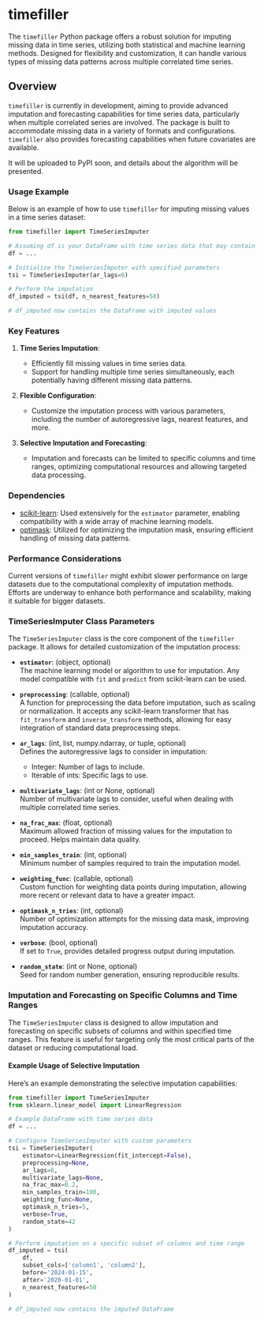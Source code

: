# timefiller
The `timefiller` Python package offers a robust solution for imputing missing data in time series, utilizing both statistical and machine learning methods. Designed for flexibility and customization, it can handle various types of missing data patterns across multiple correlated time series.

## Overview

`timefiller` is currently in development, aiming to provide advanced imputation and forecasting capabilities for time series data, particularly when multiple correlated series are involved. The package is built to accommodate missing data in a variety of formats and configurations. `timefiller` also provides forecasting capabilities when future covariates are available.

It will be uploaded to PyPI soon, and details about the algorithm will be presented.

### Usage Example

Below is an example of how to use `timefiller` for imputing missing values in a time series dataset:

```python
from timefiller import TimeSeriesImputer

# Assuming df is your DataFrame with time series data that may contain missing values
df = ...

# Initialize the TimeSeriesImputer with specified parameters
tsi = TimeSeriesImputer(ar_lags=6)

# Perform the imputation
df_imputed = tsi(df, n_nearest_features=50)

# df_imputed now contains the DataFrame with imputed values
```

### Key Features

1. **Time Series Imputation**: 
   - Efficiently fill missing values in time series data.
   - Support for handling multiple time series simultaneously, each potentially having different missing data patterns.

2. **Flexible Configuration**: 
   - Customize the imputation process with various parameters, including the number of autoregressive lags, nearest features, and more.

3. **Selective Imputation and Forecasting**: 
   - Imputation and forecasts can be limited to specific columns and time ranges, optimizing computational resources and allowing targeted data processing.

### Dependencies

- [scikit-learn](https://scikit-learn.org/stable/index.html): Used extensively for the `estimator` parameter, enabling compatibility with a wide array of machine learning models.
- [optimask](https://optimask.readthedocs.io/en/latest/index.html): Utilized for optimizing the imputation mask, ensuring efficient handling of missing data patterns.

### Performance Considerations

Current versions of `timefiller` might exhibit slower performance on large datasets due to the computational complexity of imputation methods. Efforts are underway to enhance both performance and scalability, making it suitable for bigger datasets.

### TimeSeriesImputer Class Parameters

The `TimeSeriesImputer` class is the core component of the `timefiller` package. It allows for detailed customization of the imputation process:

- **`estimator`**: (object, optional)  
  The machine learning model or algorithm to use for imputation. Any model compatible with `fit` and `predict` from scikit-learn can be used.

- **`preprocessing`**: (callable, optional)  
  A function for preprocessing the data before imputation, such as scaling or normalization. It accepts any scikit-learn transformer that has `fit_transform` and `inverse_transform` methods, allowing for easy integration of standard data preprocessing steps.

- **`ar_lags`**: (int, list, numpy.ndarray, or tuple, optional)  
  Defines the autoregressive lags to consider in imputation:
  - Integer: Number of lags to include.
  - Iterable of ints: Specific lags to use.

- **`multivariate_lags`**: (int or None, optional)  
  Number of multivariate lags to consider, useful when dealing with multiple correlated time series.

- **`na_frac_max`**: (float, optional)  
  Maximum allowed fraction of missing values for the imputation to proceed. Helps maintain data quality.

- **`min_samples_train`**: (int, optional)  
  Minimum number of samples required to train the imputation model.

- **`weighting_func`**: (callable, optional)  
  Custom function for weighting data points during imputation, allowing more recent or relevant data to have a greater impact.

- **`optimask_n_tries`**: (int, optional)  
  Number of optimization attempts for the missing data mask, improving imputation accuracy.

- **`verbose`**: (bool, optional)  
  If set to `True`, provides detailed progress output during imputation.

- **`random_state`**: (int or None, optional)  
  Seed for random number generation, ensuring reproducible results.

### Imputation and Forecasting on Specific Columns and Time Ranges

The `TimeSeriesImputer` class is designed to allow imputation and forecasting on specific subsets of columns and within specified time ranges. This feature is useful for targeting only the most critical parts of the dataset or reducing computational load.

#### Example Usage of Selective Imputation

Here’s an example demonstrating the selective imputation capabilities:

```python
from timefiller import TimeSeriesImputer
from sklearn.linear_model import LinearRegression

# Example DataFrame with time series data
df = ...

# Configure TimeSeriesImputer with custom parameters
tsi = TimeSeriesImputer(
    estimator=LinearRegression(fit_intercept=False),
    preprocessing=None,
    ar_lags=6,
    multivariate_lags=None,
    na_frac_max=0.2,
    min_samples_train=100,
    weighting_func=None,
    optimask_n_tries=5,
    verbose=True,
    random_state=42
)

# Perform imputation on a specific subset of columns and time range
df_imputed = tsi(
    df, 
    subset_cols=['column1', 'column2'],
    before='2024-01-15',
    after='2020-01-01',
    n_nearest_features=50
)

# df_imputed now contains the imputed DataFrame
```

